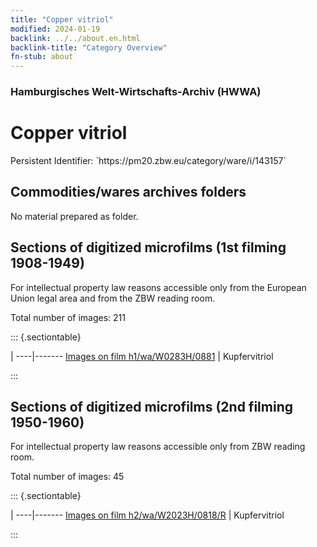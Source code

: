 ```yaml
---
title: "Copper vitriol"
modified: 2024-01-19
backlink: ../../about.en.html
backlink-title: "Category Overview"
fn-stub: about
---
```


### Hamburgisches Welt-Wirtschafts-Archiv (HWWA)

# Copper vitriol

<div class="hint">Persistent Identifier: `https://pm20.zbw.eu/category/ware/i/143157`</div>







## Commodities/wares archives folders





No material prepared as folder.



<a id="filmsections" />

## Sections of digitized microfilms (1st filming 1908-1949)

<p>For intellectual property law reasons accessible only from the European Union legal area and from the ZBW reading room.</p>



<p>Total number of images: 211</p>




::: {.sectiontable}

 | 
----|-------
<a class="btn" href="https://pm20.zbw.eu/film/h1/wa/W0283H/0881" rel="nofollow">Images on film h1/wa/W0283H/0881</a> | Kupfervitriol


:::




## Sections of digitized microfilms (2nd filming 1950-1960)

<p>For intellectual property law reasons accessible only from ZBW reading room.</p>



<p>Total number of images: 45</p>




::: {.sectiontable}

 | 
----|-------
<a class="btn" href="https://pm20.zbw.eu/film/h2/wa/W2023H/0818/R" rel="nofollow">Images on film h2/wa/W2023H/0818/R</a> | Kupfervitriol


:::
















